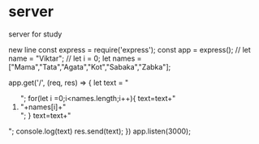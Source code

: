 # server

server for study

new line
const express = require('express');
const app = express();
// let name = "Viktar";
// let i = 0;
let names = ["Mama","Tata","Agata","Kot","Sabaka","Zabka"];


app.get('/', (req, res) => {
    let text = "<ol>";
    for(let i =0;i<names.length;i++){
        text=text+"<li>"+names[i]+"</li>";
    }
    text=text+"</ol>";
    console.log(text)
    res.send(text);
})
app.listen(3000);
